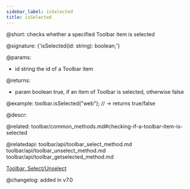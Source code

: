 ```yaml
---
sidebar_label: isSelected
title: isSelected
---          
```


@short: checks whether a specified Toolbar item is selected

@signature: {'isSelected(id: string): boolean;'}

@params:
- id	string  the id of a Toolbar item

@returns:
- param	boolean     true, if an item of Toolbar is selected, otherwise false

@example:
toolbar.isSelected("web"); // -> returns true/false



@descr:

@related: toolbar/common_methods.md#checking-if-a-toolbar-item-is-selected

@relatedapi:
toolbar/api/toolbar_select_method.md
toolbar/api/toolbar_unselect_method.md
toolbar/api/toolbar_getselected_method.md

[Toolbar. Select/Unselect](https://snippet.dhtmlx.com/mi7qjwg2)

@changelog:
added in v7.0

